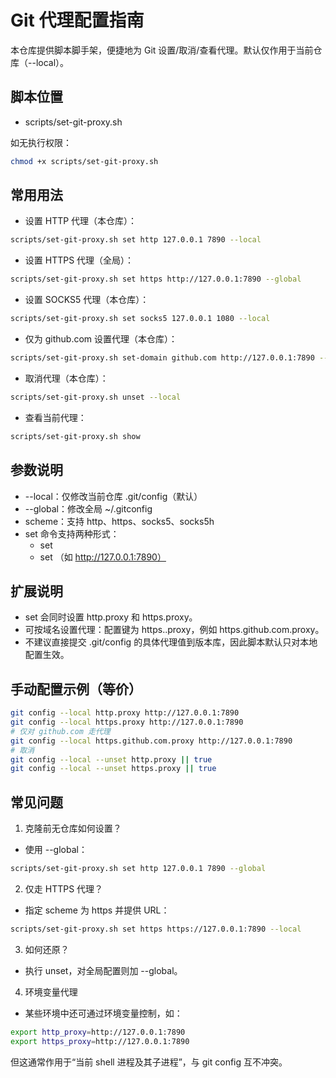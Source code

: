 # Git 代理配置指南

本仓库提供脚本脚手架，便捷地为 Git 设置/取消/查看代理。默认仅作用于当前仓库（--local）。

## 脚本位置
- scripts/set-git-proxy.sh

如无执行权限：
```bash
chmod +x scripts/set-git-proxy.sh
```

## 常用用法
- 设置 HTTP 代理（本仓库）：
```bash
scripts/set-git-proxy.sh set http 127.0.0.1 7890 --local
```
- 设置 HTTPS 代理（全局）：
```bash
scripts/set-git-proxy.sh set https http://127.0.0.1:7890 --global
```
- 设置 SOCKS5 代理（本仓库）：
```bash
scripts/set-git-proxy.sh set socks5 127.0.0.1 1080 --local
```
- 仅为 github.com 设置代理（本仓库）：
```bash
scripts/set-git-proxy.sh set-domain github.com http://127.0.0.1:7890 --local
```
- 取消代理（本仓库）：
```bash
scripts/set-git-proxy.sh unset --local
```
- 查看当前代理：
```bash
scripts/set-git-proxy.sh show
```

## 参数说明
- --local：仅修改当前仓库 .git/config（默认）
- --global：修改全局 ~/.gitconfig
- scheme：支持 http、https、socks5、socks5h
- set 命令支持两种形式：
  - set <scheme> <host> <port>
  - set <scheme> <url>（如 http://127.0.0.1:7890）

## 扩展说明
- set 会同时设置 http.proxy 和 https.proxy。
- 可按域名设置代理：配置键为 https.<domain>.proxy，例如 https.github.com.proxy。
- 不建议直接提交 .git/config 的具体代理值到版本库，因此脚本默认只对本地配置生效。

## 手动配置示例（等价）
```bash
git config --local http.proxy http://127.0.0.1:7890
git config --local https.proxy http://127.0.0.1:7890
# 仅对 github.com 走代理
git config --local https.github.com.proxy http://127.0.0.1:7890
# 取消
git config --local --unset http.proxy || true
git config --local --unset https.proxy || true
```

## 常见问题
1) 克隆前无仓库如何设置？
- 使用 --global：
```bash
scripts/set-git-proxy.sh set http 127.0.0.1 7890 --global
```

2) 仅走 HTTPS 代理？
- 指定 scheme 为 https 并提供 URL：
```bash
scripts/set-git-proxy.sh set https https://127.0.0.1:7890 --local
```

3) 如何还原？
- 执行 unset，对全局配置则加 --global。

4) 环境变量代理
- 某些环境中还可通过环境变量控制，如：
```bash
export http_proxy=http://127.0.0.1:7890
export https_proxy=http://127.0.0.1:7890
```
但这通常作用于“当前 shell 进程及其子进程”，与 git config 互不冲突。
